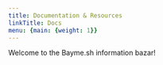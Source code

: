 ```yaml
---
title: Documentation & Resources
linkTitle: Docs
menu: {main: {weight: 1}}
---
```


Welcome to the Bayme.sh information bazar!